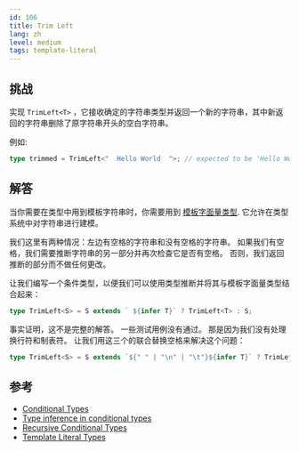 ```yaml
---
id: 106
title: Trim Left
lang: zh
level: medium
tags: template-literal
---
```


## 挑战

实现 `TrimLeft<T>` ，它接收确定的字符串类型并返回一个新的字符串，其中新返回的字符串删除了原字符串开头的空白字符串。

例如:

```ts
type trimmed = TrimLeft<"  Hello World  ">; // expected to be 'Hello World  '
```

## 解答

当你需要在类型中用到模板字符串时，你需要用到 [模板字面量类型](https://www.typescriptlang.org/docs/handbook/release-notes/typescript-4-1.html#template-literal-types).
它允许在类型系统中对字符串进行建模。

我们这里有两种情况：左边有空格的字符串和没有空格的字符串。
如果我们有空格，我们需要推断字符串的另一部分并再次检查它是否有空格。
否则，我们返回推断的部分而不做任何更改。

让我们编写一个条件类型，以便我们可以使用类型推断并将其与模板字面量类型结合起来：

```ts
type TrimLeft<S> = S extends ` ${infer T}` ? TrimLeft<T> : S;
```

事实证明，这不是完整的解答。
一些测试用例没有通过。
那是因为我们没有处理换行符和制表符。
让我们用这三个的联合替换空格来解决这个问题：

```ts
type TrimLeft<S> = S extends `${" " | "\n" | "\t"}${infer T}` ? TrimLeft<T> : S;
```

## 参考

- [Conditional Types](https://www.typescriptlang.org/docs/handbook/2/conditional-types.html)
- [Type inference in conditional types](https://www.typescriptlang.org/docs/handbook/2/conditional-types.html#inferring-within-conditional-types)
- [Recursive Conditional Types](https://www.typescriptlang.org/docs/handbook/release-notes/typescript-4-1.html#recursive-conditional-types)
- [Template Literal Types](https://www.typescriptlang.org/docs/handbook/release-notes/typescript-4-1.html#template-literal-types)
